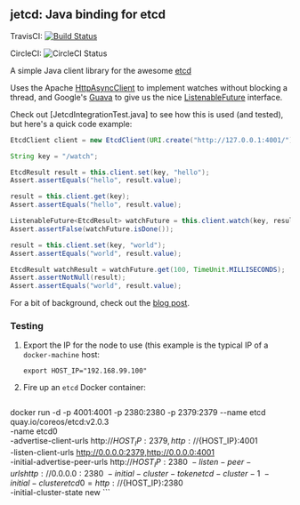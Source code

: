 ## jetcd: Java binding for etcd

TravisCI: [![Build Status](https://travis-ci.org/mlaccetti/jetcd.png?branch=master)](https://travis-ci.org/mlaccetti/jetcd)

CircleCI: ![CircleCI Status](https://circleci.com/gh/mlaccetti/jetcd.png?circle-token=e3cd8a7b12658d90965d7491b48dbde2fad76ecd)


A simple Java client library for the awesome [etcd]

Uses the Apache [HttpAsyncClient] to implement watches without blocking a thread, and Google's [Guava] to give us the nice [ListenableFuture] interface.

Check out [JetcdIntegrationTest.java] to see how this is used (and tested), but here's a quick code example:

```Java
EtcdClient client = new EtcdClient(URI.create("http://127.0.0.1:4001/"));

String key = "/watch";

EtcdResult result = this.client.set(key, "hello");
Assert.assertEquals("hello", result.value);

result = this.client.get(key);
Assert.assertEquals("hello", result.value);

ListenableFuture<EtcdResult> watchFuture = this.client.watch(key, result.index + 1);
Assert.assertFalse(watchFuture.isDone());

result = this.client.set(key, "world");
Assert.assertEquals("world", result.value);

EtcdResult watchResult = watchFuture.get(100, TimeUnit.MILLISECONDS);
Assert.assertNotNull(result);
Assert.assertEquals("world", result.value);
```

For a bit of background, check out the [blog post].

### Testing

1. Export the IP for the node to use (this example is the typical IP of a `docker-machine` host:
    ```
    export HOST_IP="192.168.99.100"
    ```
1. Fire up an `etcd` Docker container:

    ```
  docker run -d -p 4001:4001 -p 2380:2380 -p 2379:2379 --name etcd quay.io/coreos/etcd:v2.0.3 \
   -name etcd0 \
   -advertise-client-urls http://${HOST_IP}:2379,http://${HOST_IP}:4001 \
   -listen-client-urls http://0.0.0.0:2379,http://0.0.0.0:4001 \
   -initial-advertise-peer-urls http://${HOST_IP}:2380 \
   -listen-peer-urls http://0.0.0.0:2380 \
   -initial-cluster-token etcd-cluster-1 \
   -initial-cluster etcd0=http://${HOST_IP}:2380 \
   -initial-cluster-state new
    ```


[blog post]: http://blog.justinsb.com
[etcd]: http://coreos.com/blog/distributed-configuration-with-etcd/
[JetcdIntegrationTest.java.java]: https://github.com/mlaccetti/jetcd/blob/master/src/test/java/com/justinsb/etcd/JetcdIntegrationTest.java
[ListenableFuture]: https://code.google.com/p/guava-libraries/wiki/ListenableFutureExplained
[Guava]: https://plus.google.com/118010414872916542489
[HttpAsyncClient]:http://hc.apache.org/httpcomponents-asyncclient-dev/

